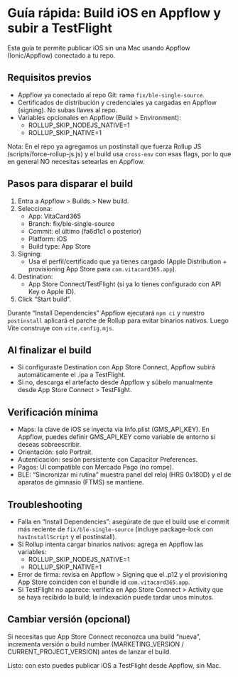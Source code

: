 # Guía rápida: Build iOS en Appflow y subir a TestFlight

Esta guía te permite publicar iOS sin una Mac usando Appflow (Ionic/Appflow) conectado a tu repo.

## Requisitos previos
- Appflow ya conectado al repo Git: rama `fix/ble-single-source`.
- Certificados de distribución y credenciales ya cargadas en Appflow (signing). No subas llaves al repo.
- Variables opcionales en Appflow (Build > Environment):
  - ROLLUP_SKIP_NODEJS_NATIVE=1
  - ROLLUP_SKIP_NATIVE=1

Nota: En el repo ya agregamos un postinstall que fuerza Rollup JS (scripts/force-rollup-js.js) y el build usa `cross-env` con esas flags, por lo que en general NO necesitas setearlas en Appflow.

## Pasos para disparar el build
1) Entra a Appflow > Builds > New build.
2) Selecciona:
   - App: VitaCard365
   - Branch: fix/ble-single-source
   - Commit: el último (fa6d1c1 o posterior)
   - Platform: iOS
   - Build type: App Store
3) Signing:
   - Usa el perfil/certificado que ya tienes cargado (Apple Distribution + provisioning App Store para `com.vitacard365.app`).
4) Destination:
   - App Store Connect/TestFlight (si ya lo tienes configurado con API Key o Apple ID).
5) Click “Start build”.

Durante “Install Dependencies” Appflow ejecutará `npm ci` y nuestro `postinstall` aplicará el parche de Rollup para evitar binarios nativos. Luego Vite construye con `vite.config.mjs`.

## Al finalizar el build
- Si configuraste Destination con App Store Connect, Appflow subirá automáticamente el .ipa a TestFlight.
- Si no, descarga el artefacto desde Appflow y súbelo manualmente desde App Store Connect > TestFlight.

## Verificación mínima
- Maps: la clave de iOS se inyecta vía Info.plist (GMS_API_KEY). En Appflow, puedes definir GMS_API_KEY como variable de entorno si deseas sobreescribir.
- Orientación: solo Portrait.
- Autenticación: sesión persistente con Capacitor Preferences.
- Pagos: UI compatible con Mercado Pago (no rompe).
- BLE: “Sincronizar mi rutina” muestra panel del reloj (HRS 0x180D) y el de aparatos de gimnasio (FTMS) se mantiene.

## Troubleshooting
- Falla en “Install Dependencies”: asegúrate de que el build use el commit más reciente de `fix/ble-single-source` (incluye package-lock con `hasInstallScript` y el postinstall).
- Si Rollup intenta cargar binarios nativos: agrega en Appflow las variables:
  - ROLLUP_SKIP_NODEJS_NATIVE=1
  - ROLLUP_SKIP_NATIVE=1
- Error de firma: revisa en Appflow > Signing que el .p12 y el provisioning App Store coinciden con el bundle id `com.vitacard365.app`.
- Si TestFlight no aparece: verifica en App Store Connect > Activity que se haya recibido la build; la indexación puede tardar unos minutos.

## Cambiar versión (opcional)
Si necesitas que App Store Connect reconozca una build “nueva”, incrementa versión o build number (MARKETING_VERSION / CURRENT_PROJECT_VERSION) antes de lanzar el build.

Listo: con esto puedes publicar iOS a TestFlight desde Appflow, sin Mac.
